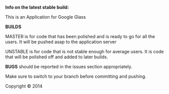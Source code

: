 __Info on the latest stable build:__




This is an Application for Google Glass

__BUILDS__
 
MASTER is for code that has been polished and is ready to go for all the users. It will be pushed asap to the application server
 
UNSTABLE is for code that is not stable enough for average users. It is code that will be polished off and added to later builds.

__BUGS__ should be reported in the issues section appropriately.

Make sure to switch to your branch before committing and pushing.

Copyright © 2014